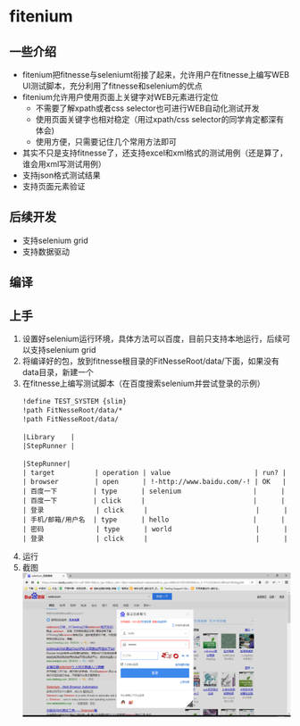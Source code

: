 # fitenium 

## 一些介绍
+ fitenium把fitnesse与seleniumt衔接了起来，允许用户在fitnesse上编写WEB UI测试脚本，充分利用了fitnesse和selenium的优点
+ fitenium允许用户使用页面上关键字对WEB元素进行定位
    - 不需要了解xpath或者css selector也可进行WEB自动化测试开发
    - 使用页面关键字也相对稳定（用过xpath/css selector的同学肯定都深有体会)
    - 使用方便，只需要记住几个常用方法即可
+ 其实不只是支持fitnesse了，还支持excel和xml格式的测试用例（还是算了，谁会用xml写测试用例）
+ 支持json格式测试结果
+ 支持页面元素验证

## 后续开发
+ 支持selenium grid
+ 支持数据驱动

## 编译
 


## 上手
1. 设置好selenium运行环境，具体方法可以百度，目前只支持本地运行，后续可以支持selenium grid
2. 将编译好的包，放到fitnesse根目录的FitNesseRoot/data/下面，如果没有data目录，新建一个
3. 在fitnesse上编写测试脚本（在百度搜索selenium并尝试登录的示例）
    ```
    !define TEST_SYSTEM {slim} 
    !path FitNesseRoot/data/*
    !path FitNesseRoot/data/
    
    |Library    |
    |StepRunner |
    
    |StepRunner|
    | target          | operation | value                     | run? |
    | browser         | open      | !-http://www.baidu.com/-! | OK   |
    | 百度一下         | type      | selenium                  |      |
    | 百度一下         | click     |                           |      |
    | 登录             | click     |                           |      |
    | 手机/邮箱/用户名  | type      | hello                     |      |
    | 密码             | type      | world                     |      |
    | 登录             | click     |                           |      |
    ```
4. 运行
5. 截图
    ![运行截图](screenshot.png)